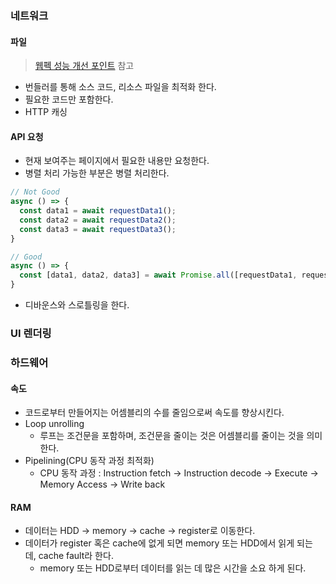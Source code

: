 ### 네트워크
#### 파일
> [웹펙 성능 개선 포인트](웹펙-성능-개선-포인트) 참고

- 번들러를 통해 소스 코드, 리소스 파일을 최적화 한다.
- 필요한 코드만 포함한다.
- HTTP 캐싱

#### API 요청
- 현재 보여주는 페이지에서 필요한 내용만 요청한다.
- 병렬 처리 가능한 부분은 병렬 처리한다.
```js
// Not Good
async () => {
  const data1 = await requestData1();
  const data2 = await requestData2();
  const data3 = await requestData3();
}

// Good
async () => {
  const [data1, data2, data3] = await Promise.all([requestData1, requestData2, requestData3]);
}
```
- 디바운스와 스로틀링을 한다.

### UI 렌더링

### 하드웨어
#### 속도
- 코드로부터 만들어지는 어셈블리의 수를 줄임으로써 속도를 향상시킨다.
- Loop unrolling
  - 루프는 조건문을 포함하며, 조건문을 줄이는 것은 어셈블리를 줄이는 것을 의미한다.
- Pipelining(CPU 동작 과정 최적화)
  - CPU 동작 과정 :  Instruction fetch -> Instruction decode -> Execute -> Memory Access -> Write back

#### RAM
- 데이터는 HDD -> memory -> cache -> register로 이동한다.
- 데이터가 register 혹은 cache에 없게 되면 memory 또는 HDD에서 읽게 되는 데, cache fault라 한다.
  - memory 또는 HDD로부터 데이터를 읽는 데 많은 시간을 소요 하게 된다.